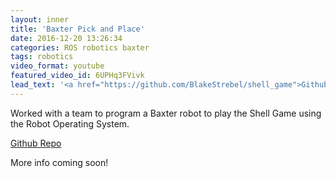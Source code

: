 ```yaml
---
layout: inner
title: 'Baxter Pick and Place'
date: 2016-12-20 13:26:34
categories: ROS robotics baxter
tags: robotics
video_format: youtube
featured_video_id: 6UPHq3FVivk
lead_text: '<a href="https://github.com/BlakeStrebel/shell_game">Github Repo</a>'
---
```


Worked with a team to program a Baxter robot to play the Shell Game using the Robot Operating System.

[Github Repo](https://github.com/BlakeStrebel/shell_game)

More info coming soon!
